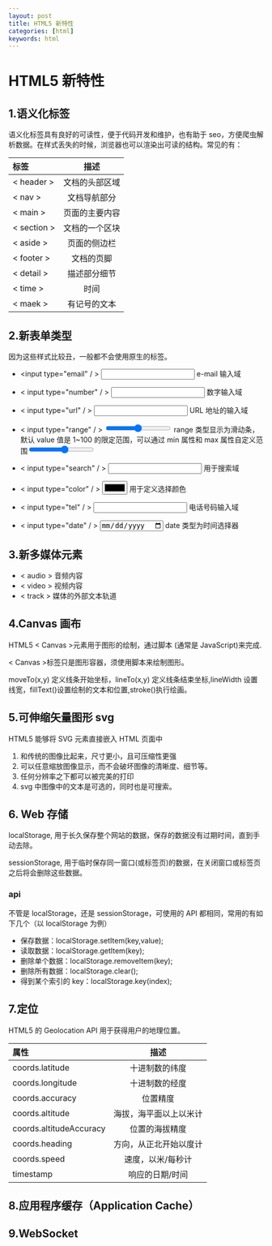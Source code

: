```yaml
---
layout: post
title: HTML5 新特性
categories: [html]
keywords: html
---
```


# HTML5 新特性

## 1.语义化标签

语义化标签具有良好的可读性，便于代码开发和维护，也有助于 seo，方便爬虫解析数据。在样式丢失的时候，浏览器也可以渲染出可读的结构。常见的有：

| 标签              |      描述      |
| :---------------- | :------------: |
| &lt; header &gt;  | 文档的头部区域 |
| &lt; nav &gt;     |  文档导航部分  |
| &lt; main &gt;    | 页面的主要内容 |
| &lt; section &gt; | 文档的一个区块 |
| &lt; aside &gt;   |  页面的侧边栏  |
| &lt; footer &gt;  |   文档的页脚   |
| &lt; detail &gt;  |  描述部分细节  |
| &lt; time &gt;    |      时间      |
| &lt; maek &gt;    |  有记号的文本  |

## 2.新表单类型

因为这些样式比较丑，一般都不会使用原生的标签。

- &lt;input type="email" / &gt; <input type="email" /> e-mail 输入域

- &lt; input type="number" / &gt; <input type="number" /> 数字输入域

- &lt; input type="url" / &gt; <input type="url" /> URL 地址的输入域

- &lt; input type="range" / &gt; <input type="range" /> range 类型显示为滑动条，默认 value 值是 1~100 的限定范围，可以通过 min 属性和 max 属性自定义范围<input type="range" name="points" min="1" max="10" />

- &lt; input type="search" / &gt; <input type="search" /> 用于搜索域

- &lt; input type="color" / &gt; <input type="color" /> 用于定义选择颜色

- &lt; input type="tel" / &gt; <input type="tel" /> 电话号码输入域

- &lt; input type="date" / &gt; <input type="date" /> date 类型为时间选择器

## 3.新多媒体元素

- &lt; audio &gt; 音频内容
- &lt; video &gt; 视频内容
- &lt; track &gt; 媒体的外部文本轨道

## 4.Canvas 画布

HTML5 &lt; Canvas &gt;元素用于图形的绘制，通过脚本 (通常是 JavaScript)来完成.

&lt; Canvas &gt;标签只是图形容器，须使用脚本来绘制图形。

moveTo(x,y) 定义线条开始坐标，lineTo(x,y) 定义线条结束坐标,lineWidth 设置线宽，fillText()设置绘制的文本和位置,stroke()执行绘画。

## 5.可伸缩矢量图形 svg

HTML5 能够将 SVG 元素直接嵌入 HTML 页面中

1. 和传统的图像比起来，尺寸更小，且可压缩性更强
2. 可以任意缩放图像显示，而不会破坏图像的清晰度、细节等。
3. 任何分辨率之下都可以被完美的打印
4. svg 中图像中的文本是可选的，同时也是可搜索。

## 6. Web 存储

localStorage, 用于长久保存整个网站的数据，保存的数据没有过期时间，直到手动去除。

sessionStorage, 用于临时保存同一窗口(或标签页)的数据，在关闭窗口或标签页之后将会删除这些数据。

### api

不管是 localStorage，还是 sessionStorage，可使用的 API 都相同，常用的有如下几个（以 localStorage 为例）

- 保存数据：localStorage.setItem(key,value);
- 读取数据：localStorage.getItem(key);
- 删除单个数据：localStorage.removeItem(key);
- 删除所有数据：localStorage.clear();
- 得到某个索引的 key：localStorage.key(index);

## 7.定位

HTML5 的 Geolocation API 用于获得用户的地理位置。

| 属性                    |          描述          |
| :---------------------- | :--------------------: |
| coords.latitude         |     十进制数的纬度     |
| coords.longitude        |     十进制数的经度     |
| coords.accuracy         |        位置精度        |
| coords.altitude         | 海拔，海平面以上以米计 |
| coords.altitudeAccuracy |     位置的海拔精度     |
| coords.heading          | 方向，从正北开始以度计 |
| coords.speed            |   速度，以米/每秒计    |
| timestamp               |    响应的日期/时间     |

## 8.应用程序缓存（Application Cache）

## 9.WebSocket
